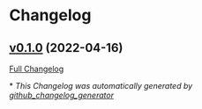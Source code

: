 # Changelog

## [v0.1.0](https://github.com/buluma/ansible-role-ara_api/tree/v0.1.0) (2022-04-16)

[Full Changelog](https://github.com/buluma/ansible-role-ara_api/compare/bb086fe4c73952273845a2cceb764b95f9c5084a...v0.1.0)



\* *This Changelog was automatically generated by [github_changelog_generator](https://github.com/github-changelog-generator/github-changelog-generator)*
